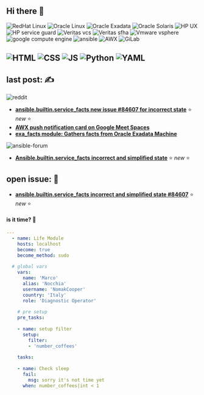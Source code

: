 ## Hi there 👋

![RedHat Linux][redhat-shield]
![Oracle Linux][oraclel-shield]
![Oracle Exadata][oraclee-shield]
![Oracle Solaris][oracles-shield]
![HP UX][hpux-shield]
![HP service guard][hpsg-shield]
![Veritas vcs][vcs-shield]
![Veritas sfha][sfha-shield]
![Vmware vsphere][vsphere-shield]
![google compute engine][gengine-shield]
![ansible][ansible-shield]
![AWX][awx-shield]
![GiLab][gitlab-shield]

![HTML][html-shield]
![CSS][css-shield]
![JS][js-shield]
![Python][py-shield]
![YAML][yaml-shield]
---

[redhat-shield]: https://img.shields.io/badge/redhat-enterprice%20linux-red?style=flat-square&logo=redhat&logoColor=red
[oraclel-shield]: https://img.shields.io/badge/oracle-linux-red?style=flat-square&logo=oracle&logoColor=red
[oraclee-shield]: https://img.shields.io/badge/oracle-exadata-red?style=flat-square&logo=oracle&logoColor=red
[oracles-shield]: https://img.shields.io/badge/oracle-solaris-red?style=flat-square&logo=oracle&logoColor=red
[hpux-shield]: https://img.shields.io/badge/hp-ux-blue?style=flat-square&logo=hp&logoColor=blue
[hpsg-shield]: https://img.shields.io/badge/hp-serviceguard-blue?style=flat-square&logo=hp&logoColor=blue
[vcs-shield]: https://img.shields.io/badge/veritas-vcs-red?style=flat-square&logo=veritas&logoColor=red
[sfha-shield]: https://img.shields.io/badge/veritas-storage%20foundation-red?style=flat-square&logo=veritas&logoColor=red
[vsphere-shield]: https://img.shields.io/badge/vmware-vsphere-blue?style=flat-square&logo=vmware&logoColor=blue
[gengine-shield]: https://img.shields.io/badge/-Google_Cloud_Platform-1a73e8?style=flat-square&logo=google-cloud&logoColor=white
[ansible-shield]: https://img.shields.io/badge/ansible-automation-red?style=flat-square&logo=ansible&logoColor=white
[awx-shield]: https://img.shields.io/badge/ansible-awx-blue?style=flat-square&logo=awx&logoColor=white
[gitlab-shield]: https://img.shields.io/badge/gitlab-555555?style=flat-square&logo=gitlab&logoColor=orange

[html-shield]: https://img.shields.io/badge/html-orange?style=flat-square&logo=html5&logoColor=white
[css-shield]: https://img.shields.io/badge/css-blue?style=flat-square&logo=css3&logoColor=white
[js-shield]: https://img.shields.io/badge/javascript-yellow?style=flat-square&logo=javascript&logoColor=white
[py-shield]: https://img.shields.io/badge/python-blue?style=flat-square&logo=python&logoColor=yellow
[yaml-shield]: https://img.shields.io/badge/yaml-red?style=flat-square&logo=yaml&logoColor=white

## last post: ✍️
![reddit][reddit-shield]

* **[ansible.builtin.service_facts new issue #84607 for incorrect state](https://www.reddit.com/r/ansible/comments/1i97f8w/ansiblebuiltinservice_facts_new_issue_84607_for/)** ⭐ _new_ ⭐
* **[AWX push notification card on Google Meet Spaces](https://www.reddit.com/r/ansible/comments/1i53v6p/awx_push_notification_card_on_google_meet_spaces/)**
* **[exa_facts module: Gathers facts from Oracle Exadata Machine](https://www.reddit.com/r/ansible/comments/1hxmkuc/exa_facts_module_gathers_facts_from_oracle/)**

![ansible-forum][ansible-forum-shield]

* **[Ansible.builtin.service_facts incorrect and simplified state](https://forum.ansible.com/t/ansible-builtin-service-facts-incorrect-and-simplified-state/39836)** ⭐ _new_ ⭐

## open issue: 🐛

* **[ansible.builtin.service_facts incorrect and simplified state #84607](https://github.com/ansible/ansible/issues/84607)** ⭐ _new_ ⭐

#### is it time? :thinking:

```yaml
---
  - name: Life Module
    hosts: localhost
    become: true
    become_method: sudo
  
  # global vars
    vars:
      name: 'Marco'
      alias: 'Nocchia'
      username: 'NomakCooper'
      country: 'Italy'
      role: 'Diagnostic Operator'
  
    # pre setup
    pre_tasks:
  
    - name: setup filter
      setup:
        filter:
        - 'number_coffees'
  
    tasks:
  
    - name: Check sleep
      fail:
        msg: sorry it's not time yet
      when: number_coffees|int < 1
```
[reddit-shield]: https://img.shields.io/badge/reddit-white?style=flat-square&logo=reddit&logoColor=red
[ansible-forum-shield]: https://img.shields.io/badge/ansible%20forum-white?style=flat-square&logo=ansible&logoColor=black
<!--
**NomakCooper/nomakcooper** is a ✨ _special_ ✨ repository because its `README.md` (this file) appears on your GitHub profile.

